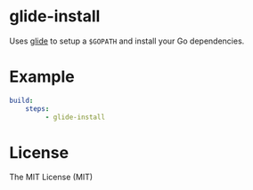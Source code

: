 # glide-install

Uses [glide](https://github.com/Masterminds/glide) to setup a `$GOPATH` and
install your Go dependencies.

# Example

```yaml
build:
    steps:
         - glide-install
```

# License

The MIT License (MIT)
